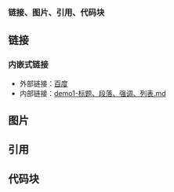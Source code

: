 ### 链接、图片、引用、代码块

## 链接
### 内嵌式链接
- 外部链接：[百度](http://www.baidu.com)
- 内部链接：[demo1-标题、段落、强调、列表.md](../demo1-标题、段落、强调、列表.md)


## 图片





## 引用


## 代码块
